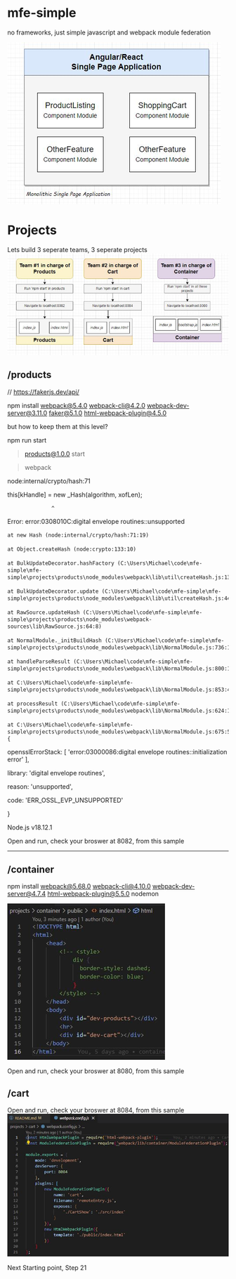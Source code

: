 # mfe-simple
no frameworks, just simple javascript and webpack module federation


![front-end monolithic SPA architecture ](01-Monolithic-SinglePageApplication.jpg "front-end monolithic SPA architecture")



# Projects

Lets build 3 seperate teams, 3 seperate projects
![Seperate Teams Building Seperate Parts ](SeperateTeamsBuilding.jpg "Seperate Teams Building Seperate Parts")

## /products
// https://fakerjs.dev/api/

npm install webpack@5.4.0 webpack-cli@4.2.0 webpack-dev-server@3.11.0 faker@5.1.0 html-webpack-plugin@4.5.0

but how to keep them at this level?

npm run start

> products@1.0.0 start

> webpack

node:internal/crypto/hash:71

  this[kHandle] = new _Hash(algorithm, xofLen);

                  ^

Error: error:0308010C:digital envelope routines::unsupported
    
    at new Hash (node:internal/crypto/hash:71:19)
    
    at Object.createHash (node:crypto:133:10)
    
    at BulkUpdateDecorator.hashFactory (C:\Users\Michael\code\mfe-simple\mfe-simple\projects\products\node_modules\webpack\lib\util\createHash.js:138:18)
    
    at BulkUpdateDecorator.update (C:\Users\Michael\code\mfe-simple\mfe-simple\projects\products\node_modules\webpack\lib\util\createHash.js:44:50)
    
    at RawSource.updateHash (C:\Users\Michael\code\mfe-simple\mfe-simple\projects\products\node_modules\webpack-sources\lib\RawSource.js:64:8)
    
    at NormalModule._initBuildHash (C:\Users\Michael\code\mfe-simple\mfe-simple\projects\products\node_modules\webpack\lib\NormalModule.js:736:17)
    
    at handleParseResult (C:\Users\Michael\code\mfe-simple\mfe-simple\projects\products\node_modules\webpack\lib\NormalModule.js:800:10)
    
    at C:\Users\Michael\code\mfe-simple\mfe-simple\projects\products\node_modules\webpack\lib\NormalModule.js:853:4
    
    at processResult (C:\Users\Michael\code\mfe-simple\mfe-simple\projects\products\node_modules\webpack\lib\NormalModule.js:624:11)
    
    at C:\Users\Michael\code\mfe-simple\mfe-simple\projects\products\node_modules\webpack\lib\NormalModule.js:675:5 {
  
  opensslErrorStack: [ 'error:03000086:digital envelope routines::initialization error' ],

  library: 'digital envelope routines',

  reason: 'unsupported',

  code: 'ERR_OSSL_EVP_UNSUPPORTED'

}

Node.js v18.12.1

Open and run, check your broswer at 8082, from this sample

--------------------------------
## /container
npm install webpack@5.68.0 webpack-cli@4.10.0 webpack-dev-server@4.7.4 html-webpack-plugin@5.5.0 nodemon

![Index template from Container ](container-index-template.jpg "Index template from Container ")

Open and run, check your broswer at 8080, from this sample

## /cart

Open and run, check your broswer at 8084, from this sample
![Webpack-config from Cart ](cart-webpack-configjpg.jpg "Webpack-config from Cart")

Next Starting point, Step 21
